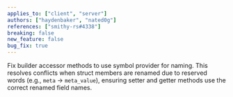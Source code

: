 ```yaml
---
applies_to: ["client", "server"]
authors: ["haydenbaker", "nated0g"]
references: ["smithy-rs#4338"]
breaking: false
new_feature: false
bug_fix: true
---
```

Fix builder accessor methods to use symbol provider for naming. This resolves conflicts when struct members are renamed due to reserved words (e.g., `meta` -> `meta_value`), ensuring setter and getter methods use the correct renamed field names.
